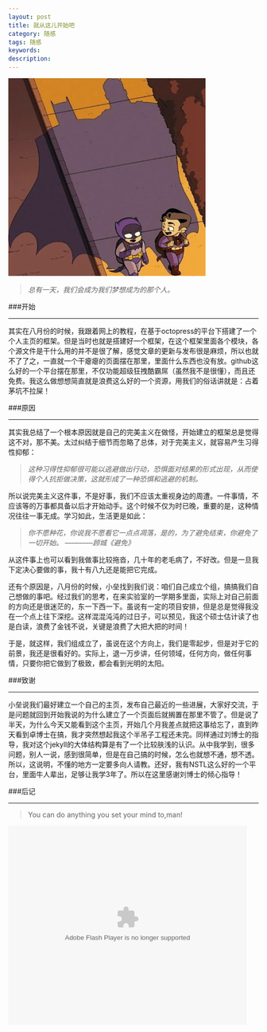 ```yaml
---
layout: post
title: 就从这儿开始吧
category: 随感
tags: 随感
keywords: 
description: 
---
```


![1](/public/img/yh.jpg)


> *总有一天，我们会成为我们梦想成为的那个人。*


###开始
***
其实在八月份的时候，我跟着网上的教程，在基于octopress的平台下搭建了一个个人主页的框架。但是当时也就是搭建好一个框架，在这个框架里面各个模块，各个源文件是干什么用的并不是很了解，感觉文章的更新与发布很是麻烦，所以也就不了了之，一直就一个干瘪瘪的页面摆在那里，里面什么东西也没有放。github这么好的一个平台摆在那里，不仅功能超级狂拽酷霸屌（虽然我不是很懂），而且还免费。我这么做想想简直就是浪费这么好的一个资源，用我们的俗话讲就是：占着茅坑不拉屎！

###原因
***
其实我总结了一个根本原因就是自己的完美主义在做怪，开始建立的框架总是觉得这不对，那不美。太过纠结于细节而忽略了总体，对于完美主义，就容易产生习得性抑郁：





> *这种习得性抑郁很可能以逃避做出行动，恐惧面对结果的形式出现，从而使得个人抗拒做决策，这就形成了一种恐惧和逃避的机制。*

所以说完美主义这件事，不是好事，我们不应该太重视身边的周遭。一件事情，不应该等的万事都具备以后才开始动手。这个时候不仅为时已晚，重要的是，这种情况往往一事无成。学习如此，生活更是如此：





>*你不愿种花，你说我不愿看它一点点凋落，是的，为了避免结束，你避免了一切开始。                                   ————顾城《避免》*

 

从这件事上也可以看到我做事比较拖沓，几十年的老毛病了，不好改。但是一旦我下定决心要做的事，我十有八九还是能把它完成。

还有个原因是，八月份的时候，小垒找到我们说：咱们自己成立个组，搞搞我们自己想做的事吧。经过我们的思考，在来实验室的一学期多里面，实际上对自己前面的方向还是很迷茫的，东一下西一下。虽说有一定的项目安排，但是总是觉得我没在一个点上往下深挖。这样混混沌沌的过日子，可以预见，我这个硕士估计读了也是白读，浪费了金钱不说，关键是浪费了大把大把的时间！

于是，就这样，我们组成立了，虽说在这个方向上，我们是零起步，但是对于它的前景，我还是很看好的。实际上，退一万步讲，任何领域，任何方向，做任何事情，只要你把它做到了极致，都会看到光明的太阳。

###致谢
***
小垒说我们最好建立一个自己的主页，发布自己最近的一些进展，大家好交流，于是问题就回到开始我说的为什么建立了一个页面后就搁置在那里不管了。但是说了半天，为什么今天又能看到这个主页，开始几个月我差点就把这事给忘了，直到昨天看到卓博士在搞，我才突然想起我这个半吊子工程还未完。同样通过刘博士的指导，我对这个jekyll的大体结构算是有了一个比较肤浅的认识。从中我学到，很多问题，别人一说，感到很简单，但是在自己搞的时候，怎么也就想不通，想不透。所以，这说明，不懂的地方一定要多向人请教。还好，我有NSTL这么好的一个平台，里面牛人辈出，足够让我学3年了。所以在这里感谢刘博士的倾心指导！

###后记
***
> You can do anything you set your mind to,man!

<embed src="http://player.youku.com/player.php/sid/XMjA4NjA3MTMy/v.swf" allowFullScreen="true" quality="high" width="480" height="400" align="middle" allowScriptAccess="always" type="application/x-shockwave-flash"></embed>



